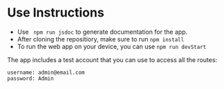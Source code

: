# Use Instructions

- Use ` npm run jsdoc` to generate documentation for the app.
- After cloning the repositiory, make sure to run `npm install`
- To run the web app on your device, you can use `npm run devStart`

The app includes a test account that you can use to access all the routes:

```
username: admin@email.com
password: Admin
```
